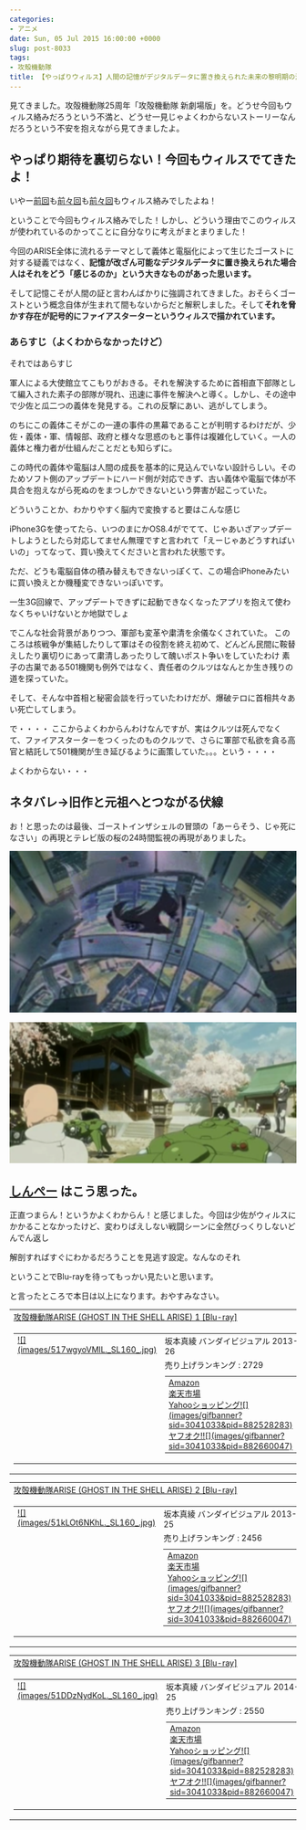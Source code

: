 ```yaml
---
categories:
- アニメ
date: Sun, 05 Jul 2015 16:00:00 +0000
slug: post-8033
tags:
- 攻殻機動隊
title: 【やっぱりウィルス】人間の記憶がデジタルデータに置き換えられた未来の黎明期の混乱「攻殻機動隊 新劇場版」観てきた。
---
```


見てきました。攻殻機動隊25周年「攻殻機動隊 新劇場版」を。どうせ今回もウィルス絡みだろうという不満と、どうせ一見じゃよくわからないストーリーなんだろうという不安を抱えながら見てきましたよ。<!--more--><h2>やっぱり期待を裏切らない！今回もウィルスでてきたよ！</h2>

いやー<a href="https://www.warawareotoko.com/2014/07/13/post-5872/">前回</a>も<a href="https://www.warawareotoko.com/2013/12/21/%E6%94%BB%E6%AE%BB%E6%A9%9F%E5%8B%95%E9%9A%8Aarise%E3%80%8Cghost-whispers%E3%80%8D%E8%A6%8B%E3%81%A6%E3%81%8D%E3%81%A6%E5%BE%AE%E5%A6%99%E3%81%A0%E3%81%A3%E3%81%9F%E3%82%88%E3%81%A3%E3%81%A6%E8%A9%B1/">前々回</a>も<a href="https://www.warawareotoko.com/2013/06/30/post-2471/">前々回</a>もウィルス絡みでしたよね！

ということで今回もウィルス絡みでした！しかし、どういう理由でこのウィルスが使われているのかってことに自分なりに考えがまとまりました！


今回のARISE全体に流れるテーマとして義体と電脳化によって生じたゴーストに対する疑義ではなく、<strong>記憶が改ざん可能なデジタルデータに置き換えられた場合人はそれをどう「感じるのか」という大きなものがあった思います。</strong>

そして記憶こそが人間の証と言わんばかりに強調されてきました。おそらくゴーストという概念自体が生まれて間もないからだと解釈しました。そして<strong>それを脅かす存在が記号的にファイアスターターというウィルスで描かれています。</strong>


<h3>あらすじ（よくわからなかったけど）</h3>

それではあらすじ

軍人による大使館立てこもりがおきる。それを解決するために首相直下部隊として編入された素子の部隊が現れ、迅速に事件を解決へと導く。しかし、その途中で少佐と瓜二つの義体を発見する。これの反撃にあい、逃がしてしまう。

のちにこの義体こそがこの一連の事件の黒幕であることが判明するわけだが、少佐・義体・軍、情報部、政府と様々な思惑のもと事件は複雑化していく。一人の義体と権力者が仕組んだことだとも知らずに。


この時代の義体や電脳は人間の成長を基本的に見込んでいない設計らしい。そのためソフト側のアップデートにハード側が対応できず、古い義体や電脳で体が不具合を抱えながら死ぬのをまつしかできないという弊害が起こっていた。

どういうことか、わかりやすく脳内で変換すると要はこんな感じ

iPhone3Gを使ってたら、いつのまにかOS8.4がでてて、じゃあいざアップデートしようとしたら対応してません無理ですと言われて「えーじゃあどうすればいいの」ってなって、買い換えてくださいと言われた状態です。

ただ、どうも電脳自体の積み替えもできないっぽくて、この場合iPhoneみたいに買い換えとか機種変できないっぽいです。

一生3G回線で、アップデートできずに起動できなくなったアプリを抱えて使わなくちゃいけないとか地獄でしょ


でこんな社会背景がありつつ、軍部も変革や粛清を余儀なくされていた。
このころは核戦争が集結したりして軍はその役割を終え初めて、どんどん民間に鞍替えしたり裏切りにあって粛清しあったりして醜いポスト争いをしていたわけ
素子の古巣である501機関も例外ではなく、責任者のクルツはなんとか生き残りの道を探っていた。

そして、そんな中首相と秘密会談を行っていたわけだが、爆破テロに首相共々あい死亡してしまう。



で・・・・
ここからよくわからんわけなんですが、実はクルツは死んでなくて、ファイアスターターをつくったのものクルツで、さらに軍部で私欲を貪る高官と結託して501機関が生き延びるように画策していた。。。という・・・・

よくわからない・・・



<h2>ネタバレ→旧作と元祖へとつながる伏線</h2>

お！と思ったのは最後、ゴーストインザシェルの冒頭の「あーらそう、じゃ死になさい」の再現とテレビ版の桜の24時間監視の再現がありました。


![](images/2f02f50c32c4cbf9dea03bd7173a0e2c.png)



![](images/2fc694123b1931cae5ccca66a9d0f3e4.png)


<h2><a href="https://twitter.com/s_s_p_y" target="_blank">しんぺー</a> はこう思った。</h2>


正直つまらん！というかよくわからん！と感じました。今回は少佐がウィルスにかかることなかったけど、変わりばえしない戦闘シーンに全然びっくりしないどんでん返し

解剖すればすぐにわかるだろうことを見逃す設定。なんなのそれ

ということでBlu-rayを待ってもっかい見たいと思います。

と言ったところで本日は以上になります。おやすみなさい。
  

<table  border="0" cellpadding="5" style="border:none"><tr><td style="border:none;text-align:left"><a href="http://www.amazon.co.jp/exec/obidos/ASIN/B00BB1MALO/warawareotoko-22/ref=nosim/" target="_blank" >攻殻機動隊ARISE (GHOST IN THE SHELL ARISE) 1 [Blu-ray]</a></td></tr><tr><td style="border:none"><table  border="0" cellpadding="0" style="border:none"><tr><td valign="top" style="border:none"><a href="http://www.amazon.co.jp/exec/obidos/ASIN/B00BB1MALO/warawareotoko-22/ref=nosim/" target="_blank" >![](images/517wgyoVMlL._SL160_.jpg)</a></td><td valign="top" style="border:none;text-align:left"><div class="kaerebalink-detail" style="margin-bottom:5px;">坂本真綾 バンダイビジュアル 2013-07-26</div><div class="kaerebalink-salesranking" style="margin-bottom:5px">売り上げランキング : 2729</div><table style="border:none;margin-top:10px"><tr><td style="border:none;text-align:left;"><div class="shoplinkamazon" style="margin-right:5px"><a href="http://www.amazon.co.jp/gp/search?keywords=%8DU%8Ak%8B%40%93%AE%91%E0%20ARISE&__mk_ja_JP=%83J%83%5E%83J%83i&tag=warawareotoko-22" target="_blank" >Amazon</a></div><div class="shoplinkrakuten" style="margin-right:5px"><a href="http://hb.afl.rakuten.co.jp/hgc/0f6e221b.2eb9748a.0f6e221c.35cc1e84/?pc=http%3A%2F%2Fsearch.rakuten.co.jp%2Fsearch%2Fmall%2F%25E6%2594%25BB%25E6%25AE%25BB%25E6%25A9%259F%25E5%258B%2595%25E9%259A%258A%2520ARISE%2F-%2Ff.1-p.1-s.1-sf.0-st.A-v.2%3Fx%3D0%26scid%3Daf_ich_link_urltxt%26m%3Dhttp%3A%2F%2Fm.rakuten.co.jp%2F" target="_blank" >楽天市場</a></div><div class="shoplinkyahoo" style="margin-right:5px"><a href="http://ck.jp.ap.valuecommerce.com/servlet/referral?sid=3041033&pid=882528283&vc_url=http%3A%2F%2Fsearch.shopping.yahoo.co.jp%2Fsearch%3Fp%3D%25E6%2594%25BB%25E6%25AE%25BB%25E6%25A9%259F%25E5%258B%2595%25E9%259A%258A%2520ARISE" target="_blank" >Yahooショッピング![](images/gifbanner?sid=3041033&pid=882528283)</a></div><div class="shoplinkyahooAuc" style="margin-right:5px"><a href="http://ck.jp.ap.valuecommerce.com/servlet/referral?sid=3041033&pid=882660047&vc_url=http%3A%2F%2Fauctions.search.yahoo.co.jp%2Fsearch%3Fvo%3D%26ve%3D%26auccat%3D0%26aucminprice%3D%26aucmaxprice%3D%26aucmin_bidorbuy_price%3D%26aucmax_bidorbuy_price%3D%26loc_cd%3D0%26abatch%3D0%26istatus%3D0%26filtered%3D1%26ei%3DUTF-8%26tab_ex%3Dcommerce%26va%3D%25E6%2594%25BB%25E6%25AE%25BB%25E6%25A9%259F%25E5%258B%2595%25E9%259A%258A%2520ARISE" target="_blank" >ヤフオク!![](images/gifbanner?sid=3041033&pid=882660047)</a></div></td><td style="vertical-align:bottom;padding-left:10px;font-size:x-small;border:none">by <a href="http://kaereba.com" rel="nofollow" target="_blank">カエレバ</a></td></tr></table></font></td></tr></table></td></tr></table>

<table  border="0" cellpadding="5" style="border:none"><tr><td style="border:none;text-align:left"><a href="http://www.amazon.co.jp/exec/obidos/ASIN/B00DIOB46O/warawareotoko-22/ref=nosim/" target="_blank" >攻殻機動隊ARISE (GHOST IN THE SHELL ARISE) 2 [Blu-ray]</a></td></tr><tr><td style="border:none"><table  border="0" cellpadding="0" style="border:none"><tr><td valign="top" style="border:none"><a href="http://www.amazon.co.jp/exec/obidos/ASIN/B00DIOB46O/warawareotoko-22/ref=nosim/" target="_blank" >![](images/51kLOt6NKhL._SL160_.jpg)</a></td><td valign="top" style="border:none;text-align:left"><div class="kaerebalink-detail" style="margin-bottom:5px;">坂本真綾 バンダイビジュアル 2013-12-25</div><div class="kaerebalink-salesranking" style="margin-bottom:5px">売り上げランキング : 2456</div><table style="border:none;margin-top:10px"><tr><td style="border:none;text-align:left;"><div class="shoplinkamazon" style="margin-right:5px"><a href="http://www.amazon.co.jp/gp/search?keywords=%8DU%8Ak%8B%40%93%AE%91%E0%20ARISE&__mk_ja_JP=%83J%83%5E%83J%83i&tag=warawareotoko-22" target="_blank" >Amazon</a></div><div class="shoplinkrakuten" style="margin-right:5px"><a href="http://hb.afl.rakuten.co.jp/hgc/0f6e221b.2eb9748a.0f6e221c.35cc1e84/?pc=http%3A%2F%2Fsearch.rakuten.co.jp%2Fsearch%2Fmall%2F%25E6%2594%25BB%25E6%25AE%25BB%25E6%25A9%259F%25E5%258B%2595%25E9%259A%258A%2520ARISE%2F-%2Ff.1-p.1-s.1-sf.0-st.A-v.2%3Fx%3D0%26scid%3Daf_ich_link_urltxt%26m%3Dhttp%3A%2F%2Fm.rakuten.co.jp%2F" target="_blank" >楽天市場</a></div><div class="shoplinkyahoo" style="margin-right:5px"><a href="http://ck.jp.ap.valuecommerce.com/servlet/referral?sid=3041033&pid=882528283&vc_url=http%3A%2F%2Fsearch.shopping.yahoo.co.jp%2Fsearch%3Fp%3D%25E6%2594%25BB%25E6%25AE%25BB%25E6%25A9%259F%25E5%258B%2595%25E9%259A%258A%2520ARISE" target="_blank" >Yahooショッピング![](images/gifbanner?sid=3041033&pid=882528283)</a></div><div class="shoplinkyahooAuc" style="margin-right:5px"><a href="http://ck.jp.ap.valuecommerce.com/servlet/referral?sid=3041033&pid=882660047&vc_url=http%3A%2F%2Fauctions.search.yahoo.co.jp%2Fsearch%3Fvo%3D%26ve%3D%26auccat%3D0%26aucminprice%3D%26aucmaxprice%3D%26aucmin_bidorbuy_price%3D%26aucmax_bidorbuy_price%3D%26loc_cd%3D0%26abatch%3D0%26istatus%3D0%26filtered%3D1%26ei%3DUTF-8%26tab_ex%3Dcommerce%26va%3D%25E6%2594%25BB%25E6%25AE%25BB%25E6%25A9%259F%25E5%258B%2595%25E9%259A%258A%2520ARISE" target="_blank" >ヤフオク!![](images/gifbanner?sid=3041033&pid=882660047)</a></div></td><td style="vertical-align:bottom;padding-left:10px;font-size:x-small;border:none">by <a href="http://kaereba.com" rel="nofollow" target="_blank">カエレバ</a></td></tr></table></font></td></tr></table></td></tr></table>


<table  border="0" cellpadding="5" style="border:none"><tr><td style="border:none;text-align:left"><a href="http://www.amazon.co.jp/exec/obidos/ASIN/B00GU51IYG/warawareotoko-22/ref=nosim/" target="_blank" >攻殻機動隊ARISE (GHOST IN THE SHELL ARISE) 3 [Blu-ray]</a></td></tr><tr><td style="border:none"><table  border="0" cellpadding="0" style="border:none"><tr><td valign="top" style="border:none"><a href="http://www.amazon.co.jp/exec/obidos/ASIN/B00GU51IYG/warawareotoko-22/ref=nosim/" target="_blank" >![](images/51DDzNydKoL._SL160_.jpg)</a></td><td valign="top" style="border:none;text-align:left"><div class="kaerebalink-detail" style="margin-bottom:5px;">坂本真綾 バンダイビジュアル 2014-07-25</div><div class="kaerebalink-salesranking" style="margin-bottom:5px">売り上げランキング : 2550</div><table style="border:none;margin-top:10px"><tr><td style="border:none;text-align:left;"><div class="shoplinkamazon" style="margin-right:5px"><a href="http://www.amazon.co.jp/gp/search?keywords=%8DU%8Ak%8B%40%93%AE%91%E0ARISE%20%28GHOST%20&__mk_ja_JP=%83J%83%5E%83J%83i&tag=warawareotoko-22" target="_blank" >Amazon</a></div><div class="shoplinkrakuten" style="margin-right:5px"><a href="http://hb.afl.rakuten.co.jp/hgc/0f6e221b.2eb9748a.0f6e221c.35cc1e84/?pc=http%3A%2F%2Fsearch.rakuten.co.jp%2Fsearch%2Fmall%2F%25E6%2594%25BB%25E6%25AE%25BB%25E6%25A9%259F%25E5%258B%2595%25E9%259A%258AARISE%2520%2528GHOST%2520%2F-%2Ff.1-p.1-s.1-sf.0-st.A-v.2%3Fx%3D0%26scid%3Daf_ich_link_urltxt%26m%3Dhttp%3A%2F%2Fm.rakuten.co.jp%2F" target="_blank" >楽天市場</a></div><div class="shoplinkyahoo" style="margin-right:5px"><a href="http://ck.jp.ap.valuecommerce.com/servlet/referral?sid=3041033&pid=882528283&vc_url=http%3A%2F%2Fsearch.shopping.yahoo.co.jp%2Fsearch%3Fp%3D%25E6%2594%25BB%25E6%25AE%25BB%25E6%25A9%259F%25E5%258B%2595%25E9%259A%258AARISE%2520%2528GHOST%2520" target="_blank" >Yahooショッピング![](images/gifbanner?sid=3041033&pid=882528283)</a></div><div class="shoplinkyahooAuc" style="margin-right:5px"><a href="http://ck.jp.ap.valuecommerce.com/servlet/referral?sid=3041033&pid=882660047&vc_url=http%3A%2F%2Fauctions.search.yahoo.co.jp%2Fsearch%3Fvo%3D%26ve%3D%26auccat%3D0%26aucminprice%3D%26aucmaxprice%3D%26aucmin_bidorbuy_price%3D%26aucmax_bidorbuy_price%3D%26loc_cd%3D0%26abatch%3D0%26istatus%3D0%26filtered%3D1%26ei%3DUTF-8%26tab_ex%3Dcommerce%26va%3D%25E6%2594%25BB%25E6%25AE%25BB%25E6%25A9%259F%25E5%258B%2595%25E9%259A%258AARISE%2520%2528GHOST%2520" target="_blank" >ヤフオク!![](images/gifbanner?sid=3041033&pid=882660047)</a></div></td><td style="vertical-align:bottom;padding-left:10px;font-size:x-small;border:none">by <a href="http://kaereba.com" rel="nofollow" target="_blank">カエレバ</a></td></tr></table></font></td></tr></table></td></tr></table>